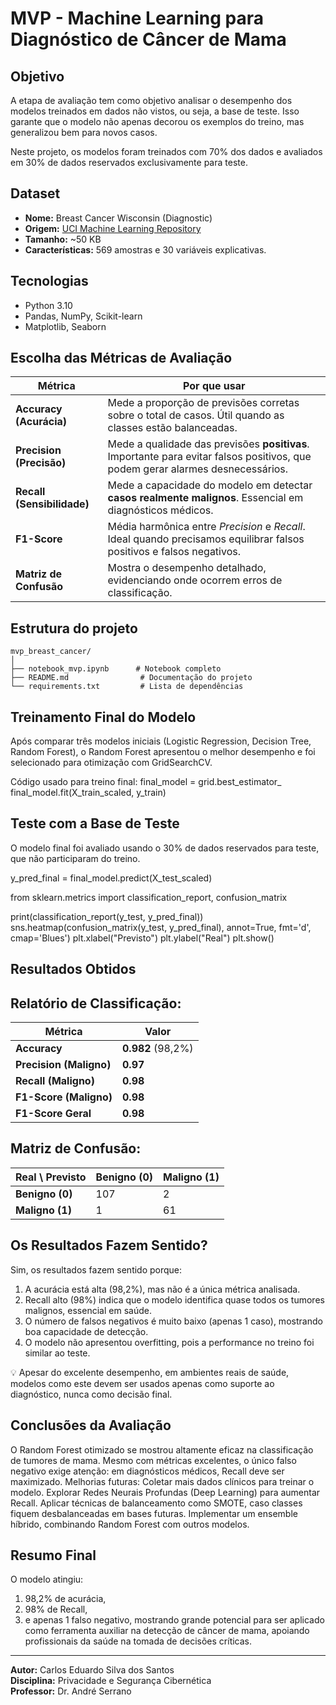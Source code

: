 
# MVP - Machine Learning para Diagnóstico de Câncer de Mama

## Objetivo
A etapa de avaliação tem como objetivo analisar o desempenho dos modelos treinados em dados não vistos, ou seja, a base de teste. Isso garante que o modelo não apenas decorou os exemplos do treino, mas generalizou bem para novos casos.

Neste projeto, os modelos foram treinados com 70% dos dados e avaliados em 30% de dados reservados exclusivamente para teste.

## Dataset
- **Nome:** Breast Cancer Wisconsin (Diagnostic)
- **Origem:** [UCI Machine Learning Repository](https://archive.ics.uci.edu/ml/datasets/Breast+Cancer+Wisconsin+%28Diagnostic%29)
- **Tamanho:** ~50 KB
- **Características:** 569 amostras e 30 variáveis explicativas.

## Tecnologias
- Python 3.10
- Pandas, NumPy, Scikit-learn
- Matplotlib, Seaborn

## Escolha das Métricas de Avaliação
| **Métrica**                | **Por que usar**                                                                                                               |
| -------------------------- | ------------------------------------------------------------------------------------------------------------------------------ |
| **Accuracy (Acurácia)**    | Mede a proporção de previsões corretas sobre o total de casos. Útil quando as classes estão balanceadas.                       |
| **Precision (Precisão)**   | Mede a qualidade das previsões **positivas**. Importante para evitar falsos positivos, que podem gerar alarmes desnecessários. |
| **Recall (Sensibilidade)** | Mede a capacidade do modelo em detectar **casos realmente malignos**. Essencial em diagnósticos médicos.                       |
| **F1-Score**               | Média harmônica entre *Precision* e *Recall*. Ideal quando precisamos equilibrar falsos positivos e falsos negativos.          |
| **Matriz de Confusão**     | Mostra o desempenho detalhado, evidenciando onde ocorrem erros de classificação.                                               |


## Estrutura do projeto
```
mvp_breast_cancer/
│
├── notebook_mvp.ipynb      # Notebook completo
├── README.md                # Documentação do projeto
└── requirements.txt         # Lista de dependências
```

## Treinamento Final do Modelo
Após comparar três modelos iniciais (Logistic Regression, Decision Tree, Random Forest), o Random Forest apresentou o melhor desempenho e foi selecionado para otimização com GridSearchCV.

Código usado para treino final:
final_model = grid.best_estimator_
final_model.fit(X_train_scaled, y_train)

## Teste com a Base de Teste
O modelo final foi avaliado usando o 30% de dados reservados para teste, que não participaram do treino.

y_pred_final = final_model.predict(X_test_scaled)

from sklearn.metrics import classification_report, confusion_matrix

print(classification_report(y_test, y_pred_final))
sns.heatmap(confusion_matrix(y_test, y_pred_final), annot=True, fmt='d', cmap='Blues')
plt.xlabel("Previsto")
plt.ylabel("Real")
plt.show()

## Resultados Obtidos
## Relatório de Classificação:
| Métrica                 | Valor             |
| ----------------------- | ----------------- |
| **Accuracy**            | **0.982** (98,2%) |
| **Precision (Maligno)** | **0.97**          |
| **Recall (Maligno)**    | **0.98**          |
| **F1-Score (Maligno)**  | **0.98**          |
| **F1-Score Geral**      | **0.98**          |

## Matriz de Confusão:
| **Real \ Previsto** | **Benigno (0)** | **Maligno (1)** |
| ------------------- | --------------- | --------------- |
| **Benigno (0)**     | 107             | 2               |
| **Maligno (1)**     | 1               | 61              |

## Os Resultados Fazem Sentido?
Sim, os resultados fazem sentido porque:

1. A acurácia está alta (98,2%), mas não é a única métrica analisada.
2. Recall alto (98%) indica que o modelo identifica quase todos os tumores malignos, essencial em saúde.
3. O número de falsos negativos é muito baixo (apenas 1 caso), mostrando boa capacidade de detecção.
4. O modelo não apresentou overfitting, pois a performance no treino foi similar ao teste.

💡 Apesar do excelente desempenho, em ambientes reais de saúde, modelos como este devem ser usados apenas como suporte ao diagnóstico, nunca como decisão final.

## Conclusões da Avaliação
O Random Forest otimizado se mostrou altamente eficaz na classificação de tumores de mama.
Mesmo com métricas excelentes, o único falso negativo exige atenção: em diagnósticos médicos, Recall deve ser maximizado.
Melhorias futuras:
Coletar mais dados clínicos para treinar o modelo.
Explorar Redes Neurais Profundas (Deep Learning) para aumentar Recall.
Aplicar técnicas de balanceamento como SMOTE, caso classes fiquem desbalanceadas em bases futuras.
Implementar um ensemble híbrido, combinando Random Forest com outros modelos.

## Resumo Final
O modelo atingiu:
1. 98,2% de acurácia,
2. 98% de Recall,
3. e apenas 1 falso negativo, mostrando grande potencial para ser aplicado como ferramenta auxiliar na detecção de câncer de mama, apoiando profissionais da saúde na tomada de decisões críticas.

---
**Autor:** Carlos Eduardo Silva dos Santos  
**Disciplina:** Privacidade e Segurança Cibernética  
**Professor:** Dr. André Serrano
